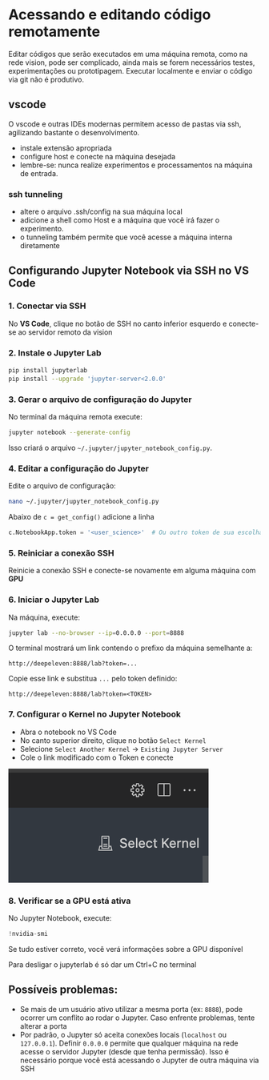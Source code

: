 # Acessando e editando código remotamente

Editar códigos que serão executados em uma máquina remota, como na rede vision, pode ser complicado, ainda mais se forem necessários testes, experimentações ou prototipagem. Executar localmente e enviar o código via git não é produtivo.

## vscode
O vscode e outras IDEs modernas permitem acesso de pastas via ssh, agilizando bastante o desenvolvimento.
- instale extensão apropriada
- configure host e conecte na máquina desejada
- lembre-se: nunca realize experimentos e processamentos na máquina de entrada.

### ssh tunneling
- altere o arquivo .ssh/config na sua máquina local
- adicione a shell como Host e a máquina que você irá fazer o experimento.
- o tunneling também permite que você acesse a máquina interna diretamente

## Configurando Jupyter Notebook via SSH no VS Code

### 1. Conectar via SSH
No **VS Code**, clique no botão de SSH no canto inferior esquerdo e conecte-se ao servidor remoto da vision

### 2. Instale o Jupyter Lab
```bash
pip install jupyterlab
pip install --upgrade 'jupyter-server<2.0.0'
```

### 3. Gerar o arquivo de configuração do Jupyter
No terminal da máquina remota execute:
```bash
jupyter notebook --generate-config
```
Isso criará o arquivo `~/.jupyter/jupyter_notebook_config.py`.

### 4. Editar a configuração do Jupyter
Edite o arquivo de configuração:
```bash
nano ~/.jupyter/jupyter_notebook_config.py
```
Abaixo de `c = get_config()` adicione a linha
```python
c.NotebookApp.token = '<user_science>'  # Ou outro token de sua escolha
```

### 5. Reiniciar a conexão SSH
Reinicie a conexão SSH e conecte-se novamente em alguma máquina com **GPU**

### 6. Iniciar o Jupyter Lab
Na máquina, execute:
```bash
jupyter lab --no-browser --ip=0.0.0.0 --port=8888
```
O terminal mostrará um link contendo o prefixo da máquina semelhante a:
```
http://deepeleven:8888/lab?token=...
```

Copie esse link e substitua `...` pelo token definido:
```
http://deepeleven:8888/lab?token=<TOKEN>
```

### 7. Configurar o Kernel no Jupyter Notebook
- Abra o notebook no VS Code
- No canto superior direito, clique no botão `Select Kernel`
- Selecione `Select Another Kernel` → `Existing Jupyter Server`
- Cole o link modificado com o Token e conecte

![img](SelectKernel.png)

### 8. Verificar se a GPU está ativa
No Jupyter Notebook, execute:
```python
!nvidia-smi
```
Se tudo estiver correto, você verá informações sobre a GPU disponível

Para desligar o jupyterlab é só dar um Ctrl+C no terminal

## Possíveis problemas:
- Se mais de um usuário ativo utilizar a mesma porta (ex: `8888`), pode ocorrer um conflito ao rodar o Jupyter. Caso enfrente problemas, tente alterar a porta
- Por padrão, o Jupyter só aceita conexões locais (`localhost` ou `127.0.0.1`). Definir `0.0.0.0` permite que qualquer máquina na rede acesse o servidor Jupyter (desde que tenha permissão). Isso é necessário porque você está acessando o Jupyter de outra máquina via SSH


